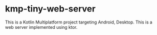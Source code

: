 # kmp-tiny-web-server
This is a Kotlin Multiplatform project targeting Android, Desktop.
This is a web server implemented using ktor.

